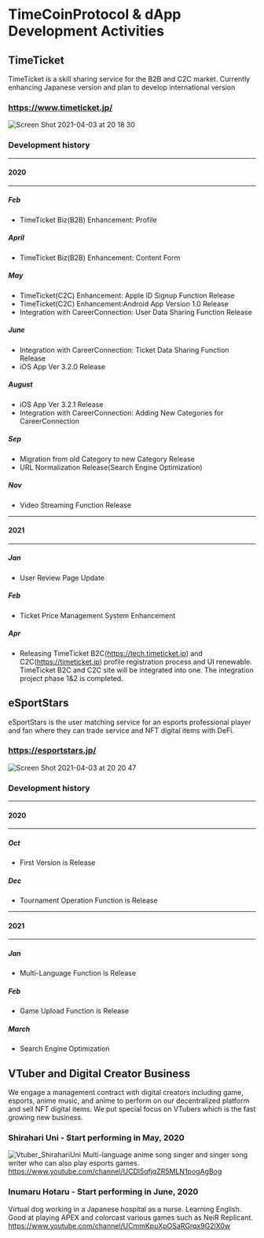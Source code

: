 # TimeCoinProtocol & dApp Development Activities





## TimeTicket
TimeTicket is a skill sharing service for the B2B and C2C market. Currently enhancing Japanese version and plan to develop international version
### https://www.timeticket.jp/
![Screen Shot 2021-04-03 at 20 18 30](https://user-images.githubusercontent.com/69519997/113476969-d9457300-94b9-11eb-9817-7a2aa9054bc1.png)
### Development history
------
#### 2020
------
##### Feb
- TimeTicket Biz(B2B) Enhancement: Profile

##### April
-  TimeTicket Biz(B2B) Enhancement: Content Form

##### May
- TimeTicket(C2C) Enhancement: Apple ID Signup Function Release
- TimeTicket(C2C) Enhancement:Android App Version 1.0 Release
- Integration with CareerConnection: User Data Sharing Function Release

##### June
- Integration with CareerConnection: Ticket Data Sharing Function Release
- iOS App Ver 3.2.0 Release

##### August
- iOS App Ver 3.2.1 Release
- Integration with CareerConnection: Adding New Categories for CareerConnection

##### Sep
- Migration from old Category to new Category Release
- URL Normalization Release(Search Engine Optimization)

##### Nov
- Video Streaming Function Release

------
#### 2021
------
##### Jan
- User Review Page Update

##### Feb
- Ticket Price Management System Enhancement

##### Apr
- Releasing TimeTicket B2C(https://tech.timeticket.jp) and C2C(https://timeticket.jp) profile registration process and UI renewable. TimeTicket B2C and C2C site will be integrated into one. The integration project phase 1&2 is completed.


## eSportStars
eSportStars is the user matching service for an esports professional player and fan where they can trade service and NFT digital items with DeFi.
### https://esportstars.jp/
![Screen Shot 2021-04-03 at 20 20 47](https://user-images.githubusercontent.com/69519997/113477012-245f8600-94ba-11eb-9ab4-e6b41126f8f5.png)
### Development history
------
#### 2020
------
##### Oct
- First Version is Release

##### Dec
- Tournament Operation Function is Release

------
#### 2021
------
##### Jan
- Multi-Language Function is Release

##### Feb
- Game Upload Function is Release

##### March
- Search Engine Optimization

## VTuber and Digital Creator Business
We engage a management contract with digital creators including game, esports, anime music, and anime to perform on our decentralized platform and sell NFT digital items. We put special focus on VTubers which is the fast growing new business.

### Shirahari Uni - Start performing in May, 2020

![Vtuber_ShirahariUni](https://user-images.githubusercontent.com/69519997/114326486-ffc97500-9b6f-11eb-8f89-217005d93a36.png)
Multi-language anime song singer and singer song writer who can also play esports games.
https://www.youtube.com/channel/UCDl5qfjqZR5MLN1pogAgBog

### Inumaru Hotaru - Start performing in June, 2020

Virtual dog working in a Japanese hospital as a nurse. Learning English. Good at playing APEX and colorcast various games such as NeiR Replicant.
https://www.youtube.com/channel/UCmmKpuXpOSaRGrqx9G2lX0w
